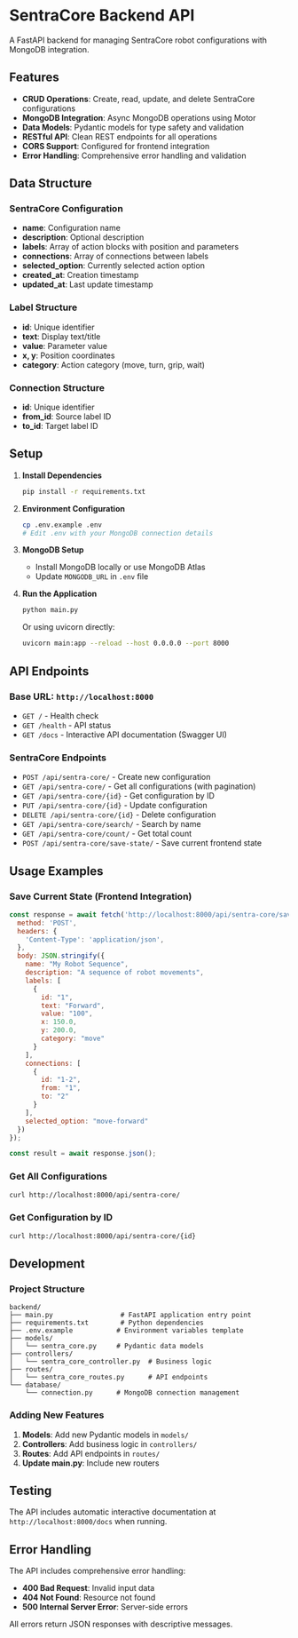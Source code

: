 # SentraCore Backend API

A FastAPI backend for managing SentraCore robot configurations with MongoDB integration.

## Features

- **CRUD Operations**: Create, read, update, and delete SentraCore configurations
- **MongoDB Integration**: Async MongoDB operations using Motor
- **Data Models**: Pydantic models for type safety and validation
- **RESTful API**: Clean REST endpoints for all operations
- **CORS Support**: Configured for frontend integration
- **Error Handling**: Comprehensive error handling and validation

## Data Structure

### SentraCore Configuration
- **name**: Configuration name
- **description**: Optional description
- **labels**: Array of action blocks with position and parameters
- **connections**: Array of connections between labels
- **selected_option**: Currently selected action option
- **created_at**: Creation timestamp
- **updated_at**: Last update timestamp

### Label Structure
- **id**: Unique identifier
- **text**: Display text/title
- **value**: Parameter value
- **x, y**: Position coordinates
- **category**: Action category (move, turn, grip, wait)

### Connection Structure
- **id**: Unique identifier
- **from_id**: Source label ID
- **to_id**: Target label ID

## Setup

1. **Install Dependencies**
   ```bash
   pip install -r requirements.txt
   ```

2. **Environment Configuration**
   ```bash
   cp .env.example .env
   # Edit .env with your MongoDB connection details
   ```

3. **MongoDB Setup**
   - Install MongoDB locally or use MongoDB Atlas
   - Update `MONGODB_URL` in `.env` file

4. **Run the Application**
   ```bash
   python main.py
   ```
   
   Or using uvicorn directly:
   ```bash
   uvicorn main:app --reload --host 0.0.0.0 --port 8000
   ```

## API Endpoints

### Base URL: `http://localhost:8000`

- `GET /` - Health check
- `GET /health` - API status
- `GET /docs` - Interactive API documentation (Swagger UI)

### SentraCore Endpoints

- `POST /api/sentra-core/` - Create new configuration
- `GET /api/sentra-core/` - Get all configurations (with pagination)
- `GET /api/sentra-core/{id}` - Get configuration by ID
- `PUT /api/sentra-core/{id}` - Update configuration
- `DELETE /api/sentra-core/{id}` - Delete configuration
- `GET /api/sentra-core/search/` - Search by name
- `GET /api/sentra-core/count/` - Get total count
- `POST /api/sentra-core/save-state/` - Save current frontend state

## Usage Examples

### Save Current State (Frontend Integration)
```javascript
const response = await fetch('http://localhost:8000/api/sentra-core/save-state/', {
  method: 'POST',
  headers: {
    'Content-Type': 'application/json',
  },
  body: JSON.stringify({
    name: "My Robot Sequence",
    description: "A sequence of robot movements",
    labels: [
      {
        id: "1",
        text: "Forward",
        value: "100",
        x: 150.0,
        y: 200.0,
        category: "move"
      }
    ],
    connections: [
      {
        id: "1-2",
        from: "1",
        to: "2"
      }
    ],
    selected_option: "move-forward"
  })
});

const result = await response.json();
```

### Get All Configurations
```bash
curl http://localhost:8000/api/sentra-core/
```

### Get Configuration by ID
```bash
curl http://localhost:8000/api/sentra-core/{id}
```

## Development

### Project Structure
```
backend/
├── main.py                 # FastAPI application entry point
├── requirements.txt        # Python dependencies
├── .env.example           # Environment variables template
├── models/
│   └── sentra_core.py     # Pydantic data models
├── controllers/
│   └── sentra_core_controller.py  # Business logic
├── routes/
│   └── sentra_core_routes.py      # API endpoints
└── database/
    └── connection.py      # MongoDB connection management
```

### Adding New Features

1. **Models**: Add new Pydantic models in `models/`
2. **Controllers**: Add business logic in `controllers/`
3. **Routes**: Add API endpoints in `routes/`
4. **Update main.py**: Include new routers

## Testing

The API includes automatic interactive documentation at `http://localhost:8000/docs` when running.

## Error Handling

The API includes comprehensive error handling:
- **400 Bad Request**: Invalid input data
- **404 Not Found**: Resource not found
- **500 Internal Server Error**: Server-side errors

All errors return JSON responses with descriptive messages. 